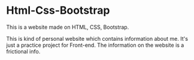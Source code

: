 # Html-Css-Bootstrap
This is a website made on HTML, CSS, Bootstrap.

This is kind of personal website which contains information about me. It's just a practice project for Front-end. The information on the website is a frictional info.
